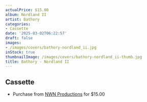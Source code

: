 ```yaml
---
actualPrice: $15.00
album: Nordland II
artist: Bathory
categories:
- Cassette
date: '2025-03-02T06:22:57'
draft: false
images:
- /images/covers/bathory-nordland_ii.jpg
inStock: true
thumbnailImage: /images/covers/bathory-nordland_ii-thumb.jpg
title: Bathory - Nordland II
---
```


## Cassette
* Purchase from [NWN Productions](http://shop.nwnprod.com/index.php?route=product/product&path=73&product_id=55734&sort=pd.name&order=ASC) for $15.00
